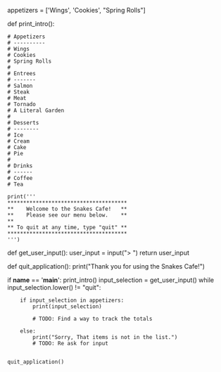 
appetizers = ['Wings', 'Cookies', "Spring Rolls"]


def print_intro():

    # Appetizers
    # ----------
    # Wings
    # Cookies
    # Spring Rolls
    #
    # Entrees
    # -------
    # Salmon
    # Steak
    # Meat
    # Tornado
    # A Literal Garden
    #
    # Desserts
    # --------
    # Ice
    # Cream
    # Cake
    # Pie
    #
    # Drinks
    # ------
    # Coffee
    # Tea

    print('''
    **************************************
    **    Welcome to the Snakes Cafe!   **
    **    Please see our menu below.    **
    **
    ** To quit at any time, type "quit" **
    **************************************
    ''')
    


def get_user_input():
    user_input = input("> ")
    return user_input


def quit_application():
    print("Thank you for using the Snakes Cafe!")


if __name__ == '__main__':
    print_intro()
    input_selection = get_user_input()
    while input_selection.lower() != "quit":

        if input_selection in appetizers:
            print(input_selection)

            # TODO: Find a way to track the totals

        else:
            print("Sorry, That items is not in the list.")
            # TODO: Re ask for input


    quit_application()

